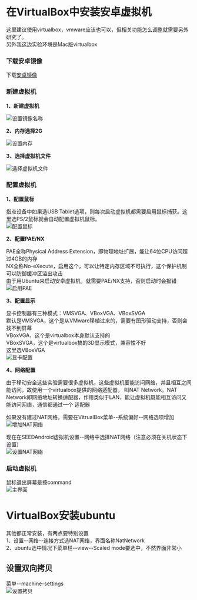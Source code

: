 # 在VirtualBox中安装安卓虚拟机

这里建议使用virtualbox，vmware应该也可以，但相关功能怎么调整就需要另外研究了。  
另外我这边实验环境是Mac版virtualbox  

### 下载安卓镜像

下载[安卓镜像](https://drive.google.com/file/d/1ZbqY0L9eyUInvWO8LKdpBlQUWR69Hq8I/view?usp=sharing) 

### 新建虚拟机

**1、新建虚拟机**

![设置镜像名称](../img/anenv-env1.png)

**2、内存选择2G**

![设置内存](../img/anenv-env2.png)

**3、选择虚拟机文件**

![选择虚拟机文件](../img/anenv-env3.png)

### 配置虚拟机

**1、配置鼠标**

指点设备中如果选USB Tablet选项，则每次启动虚拟机都需要启用鼠标捕获。这里选PS/2鼠标就会自动配置虚拟机鼠标。  
![配置鼠标](../img/anenv-env4.png)

**2、配置PAE/NX**

PAE全称Physical Address Extension，即物理地址扩展，能让64位CPU访问超过4GB的内存  
NX全称No-eXecute，启用这个，可以让特定内存区域不可执行，这个保护机制可以防御缓冲区溢出攻击  
由于用Ubuntu来启动安卓虚拟机，就需要PAE/NX支持，否则启动时会报错  
![启用PAE](../img/anenv-env5.png)

**3、配置显示**

显卡控制器有三种模式：VMSVGA、VBoxVGA、VBoxSVGA  
默认是VMSVGA，这个是从VMware移植过来的，需要有图形驱动支持，否则会找不到屏幕  
VBoxVGA，这个是virtualbox本身默认支持的  
VBoxSVGA，这个是virtualbox搞的3D显示模式，兼容性不好  
这里选VBoxVGA  
![显卡配置](../img/anenv-env6.png)

**4、网络配置**

由于移动安全这些实验需要很多虚拟机，这些虚拟机要能访问网络，并且相互之间能访问，故使用一个virtualbox提供的网络适配器，
叫NAT Network。NAT Network即网络地址转换适配器，作用类似于LAN，能让虚拟机既能相互访问又能访问网络，通信都通过一个
适配器  

如果没有建过NAT网络，需要在VitrualBox菜单--系统偏好--网络选项增加
![增加NAT网络](../img/anenv-env7.png)

现在在SEEDAndroid虚拟机设置--网络中选择NAT网络（注意必须在关机状态下设置）  
![设置NAT网络](../img/anenv-env8.png)

### 启动虚拟机

鼠标退出屏幕是按command  
![主界面](../img/anenv-main.png)

# VirtualBox安装ubuntu

其他都正常安装，有两点要特别设置  
1、设置--网络--连接方式选NAT网络，界面名称NatNetwork  
2、ubuntu选中情况下菜单栏--view--Scaled mode要选中，不然界面非常小  

## 设置双向拷贝

菜单--machine-settings  
![设置拷贝](../img/anenv-setcopy.png)



